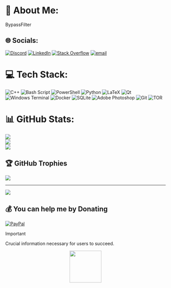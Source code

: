 # 💫 About Me:
BypassFilter<br>


## 🌐 Socials:
[![Discord](https://img.shields.io/badge/Discord-%237289DA.svg?logo=discord&logoColor=white)](https://discord.gg/Zer0Nical) [![LinkedIn](https://img.shields.io/badge/LinkedIn-%230077B5.svg?logo=linkedin&logoColor=white)](https://linkedin.com/in/Zer0Nical) [![Stack Overflow](https://img.shields.io/badge/-Stackoverflow-FE7A16?logo=stack-overflow&logoColor=white)](https://stackoverflow.com/users/Zer0Nical) [![email](https://img.shields.io/badge/Email-D14836?logo=gmail&logoColor=white)](mailto:mra.off.working@gmail.com) 

# 💻 Tech Stack:
![C++](https://img.shields.io/badge/c++-%2300599C.svg?style=for-the-badge&logo=c%2B%2B&logoColor=white) ![Bash Script](https://img.shields.io/badge/bash_script-%23121011.svg?style=for-the-badge&logo=gnu-bash&logoColor=white) ![PowerShell](https://img.shields.io/badge/PowerShell-%235391FE.svg?style=for-the-badge&logo=powershell&logoColor=white) ![Python](https://img.shields.io/badge/python-3670A0?style=for-the-badge&logo=python&logoColor=ffdd54) ![LaTeX](https://img.shields.io/badge/latex-%23008080.svg?style=for-the-badge&logo=latex&logoColor=white) ![Qt](https://img.shields.io/badge/Qt-%23217346.svg?style=for-the-badge&logo=Qt&logoColor=white) ![Windows Terminal](https://img.shields.io/badge/Windows%20Terminal-%234D4D4D.svg?style=for-the-badge&logo=windows-terminal&logoColor=white) ![Docker](https://img.shields.io/badge/docker-%230db7ed.svg?style=for-the-badge&logo=docker&logoColor=white) ![SQLite](https://img.shields.io/badge/sqlite-%2307405e.svg?style=for-the-badge&logo=sqlite&logoColor=white) ![Adobe Photoshop](https://img.shields.io/badge/adobe%20photoshop-%2331A8FF.svg?style=for-the-badge&logo=adobe%20photoshop&logoColor=white) ![Git](https://img.shields.io/badge/git-%23F05033.svg?style=for-the-badge&logo=git&logoColor=white) ![TOR](https://img.shields.io/badge/tor-%237E4798.svg?style=for-the-badge&logo=tor-project&logoColor=white)
# 📊 GitHub Stats:
![](https://github-readme-stats.vercel.app/api?username=Zer0Nical&theme=radical&hide_border=false&include_all_commits=true&count_private=true)<br/>
![](https://nirzak-streak-stats.vercel.app/?user=Zer0Nical&theme=radical&hide_border=false)<br/>
![](https://github-readme-stats.vercel.app/api/top-langs/?username=Zer0Nical&theme=radical&hide_border=false&include_all_commits=true&count_private=true&layout=compact)

## 🏆 GitHub Trophies
![](https://github-profile-trophy.vercel.app/?username=Zer0Nical&theme=radical&no-frame=false&no-bg=false&margin-w=4)

---
[![](https://visitcount.itsvg.in/api?id=Zer0Nical&icon=1&color=5)](https://visitcount.itsvg.in)

  ## 💰 You can help me by Donating
  [![PayPal](https://img.shields.io/badge/PayPal-00457C?style=for-the-badge&logo=paypal&logoColor=white)](https://paypal.me/later) 

  
<!-- Proudly created with GPRM ( https://gprm.itsvg.in ) -->
> [!IMPORTANT]  
> Crucial information necessary for users to succeed.

<div id="header" align="center">
  <img src="https://media3.giphy.com/media/v1.Y2lkPTc5MGI3NjExOXp3NW5tNmd3aWk2cmg2ajN0ZjNwMWE4YTBnbnpmdjJnYjJzd2dxaiZlcD12MV9pbnRlcm5hbF9naWZfYnlfaWQmY3Q9Zw/B3ML5lqY80NYkQZPKY/giphy.gif" width="100"/>
</div>
